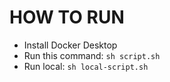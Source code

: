 # HOW TO RUN
- Install Docker Desktop
- Run this command: ```sh script.sh```
- Run local: ```sh local-script.sh```

